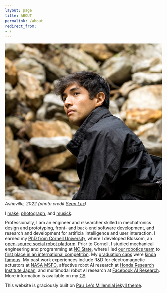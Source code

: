 ```yaml
---
layout: page
title: ABOUT
permalink: /about
redirect_from:
- /
---
```

<!-- 
![Tokyo, 2019](/assets/img/19_tokyo.jpg)
*Saitama, 2019* -->
![Asheville, 2022](/assets/img/19_ash.jpg)
*Asheville, 2022 (photo credit [Sean Lee](https://www.instagram.com/34.seanlee/))*

I [make](/eng),
[photograph](/image),
and [musick](/music).

Professionally, I am an engineer and researcher skilled in mechatronics design and prototyping, front- and back-end software development, and research and development for artificial intelligence and user interaction.
I earned my [PhD from Cornell University](/research), where I developed Blossom, an [open-source social robot platform](https://github.com/hrc2/blossom-public). 
Prior to Cornell, I studied mechanical engineering and programming at [NC State](/asme), where I led [our robotics team](https://www.mae.ncsu.edu/2016/02/09/students-win-2015-asme-student-design-competition/) to [first place in an international competition](https://www.asme.org/topics-resources/society-news/asme-news/studentdesigned-rescue-robots-face-imece-2015).
My [graduation caps](/gradcap) were [kinda](https://www.facebook.com/watch/?v=280843082514460) [famous](https://www.reddit.com/r/gifs/comments/4gzqs6/a_robotic_automatic_wireless_selfturning/).
My past work experiences include R&D for electromagnetic actuators at [NASA MSFC](https://www.nasa.gov/centers/marshall/home/index.html), affective robot AI research at [Honda Research Institute Japan](http://www.jp.honda-ri.com), and multimodal robot AI research at [Facebook AI Research](https://ai.facebook.com/research/).
More information is available on my [CV](/assets/pdf/msuguitan_cv.pdf).

This website is graciously built on [Paul Le's Millennial jekyll theme](https://github.com/LeNPaul/Millennial).
